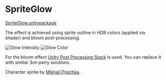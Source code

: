 # SpriteGlow

[SpriteGlow.unitypackage](https://github.com/Elringus/SpriteGlow/releases/download/v2.1-release/SpriteGlow.unitypackage)

The effect is achieved using sprite outline in HDR colors (applied via shader) and bloom post-processing.

![Glow Intensity](https://i.gyazo.com/698f7d444d334b41657f056fb1ac94c7.gif) 
![Glow Color](https://i.gyazo.com/c8f8ec8a276aa4781b52732c521691db.gif)

For the bloom effect [Unity Post Processing Stack](http://u3d.as/KTp) is used. You can replace it with similar 3rd-party solutions.

Character sprite by [Mikhail Pigichka](https://www.facebook.com/hundewache).
